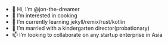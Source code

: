 - 👋 Hi, I’m @jon-the-dreamer
- 👀 I’m interested in cooking
- 🌱 I’m currently learning jekyll/remix/rust/kotlin
- 💞️ I’m married with a kindergarten director(probationary)
- 📫 I’m looking to collaborate on any startup enterprise in Asia

<!---
jon-the-dreamer/jon-the-dreamer is a ✨ special ✨ repository because its `README.md` (this file) appears on your GitHub profile.
You can click the Preview link to take a look at your changes.
--->
